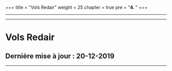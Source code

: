 +++
title = "Vols Redair"
weight = 25
chapter = true
pre = "<b>4. </b>"
+++

---

---

#	Vols Redair
##	Dernière mise à jour : 20-12-2019

---
